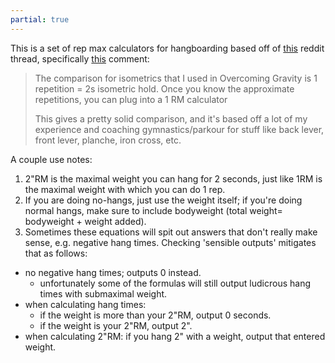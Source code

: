 ```yaml
---
partial: true
---
```

This is a set of rep max calculators for hangboarding based off of [this](https://www.reddit.com/r/climbharder/comments/4zrqez/1rm_estimation_for_timed_exercises_like/) reddit thread, specifically [this](https://www.reddit.com/r/climbharder/comments/4zrqez/1rm_estimation_for_timed_exercises_like/d6yaf8c?utm_source=share&utm_medium=web2x&context=3) comment:
<blockquote cite="https://www.reddit.com/r/climbharder/comments/4zrqez/1rm_estimation_for_timed_exercises_like/d6yaf8c?utm_source=share&utm_medium=web2x&context=3">
  The comparison for isometrics that I used in Overcoming Gravity is 1 repetition = 2s isometric hold. Once you know the approximate repetitions, you can plug into a 1 RM calculator

  This gives a pretty solid comparison, and it's based off a lot of my experience and coaching gymnastics/parkour for stuff like back lever, front lever, planche, iron cross, etc.
</blockquote>

A couple use notes:

1. 2"RM is the maximal weight you can hang for 2 seconds, just like 1RM is the maximal weight with which you can do 1 rep.
2. If you are doing no-hangs, just use the weight itself; if you're doing normal hangs, make sure to include bodyweight (total weight= bodyweight + weight added).
3. Sometimes these equations will spit out answers that don't really make sense, e.g. negative hang times. Checking 'sensible outputs' mitigates that as follows:

 - no negative hang times; outputs 0 instead.
    - unfortunately some of the formulas will still output ludicrous hang times with submaximal weight.
 - when calculating hang times:
    - if the weight is more than your 2"RM, output 0 seconds.
    - if the weight is your 2"RM, output 2".
 - when calculating 2"RM: if you hang 2" with a weight, output that entered weight.
